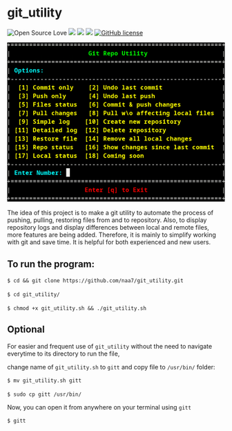 # git_utility

![Open Source Love](https://badges.frapsoft.com/os/v3/open-source.svg?v=103) <img src="https://cdn.rawgit.com/sindresorhus/awesome/d7305f38d29fed78fa85652e3a63e154dd8e8829/media/badge.svg"> <img src="https://img.shields.io/github/stars/naa7/git_utility?style=social"> <img src="https://img.shields.io/github/repo-size/naa7/git_utility"> [![GitHub license](https://img.shields.io/github/license/Naereen/StrapDown.js.svg)](https://github.com/naa7/git_utility/LICENSE)

<img src="https://github.com/naa7/git_utility/blob/main/git_utility_walkThrough.gif"></br>

The idea of this project is to make a git utility to automate the process of pushing, pulling, restoring files from and to repository. Also, to display repository logs and display differences between
local and remote files, more features are being added. Therefore, it is mainly to simplify working with git and save time. It is helpful for both experienced and new users.

## To run the program:

    $ cd && git clone https://github.com/naa7/git_utility.git

    $ cd git_utility/

    $ chmod +x git_utility.sh && ./git_utility.sh

## Optional

For easier and frequent use of `git_utility` without the need to navigate everytime to its directory to run the file,

change name of `git_utility.sh` to `gitt` and copy file to `/usr/bin/` folder:

    $ mv git_utility.sh gitt

    $ sudo cp gitt /usr/bin/

Now, you can open it from anywhere on your terminal using `gitt`

    $ gitt
